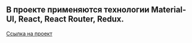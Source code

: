 ## В проекте применяются технологии Material-UI, React, React Router, Redux.

[Ссылка на проект](https://pavel-yaroslavovich.github.io/React-todo/)  
